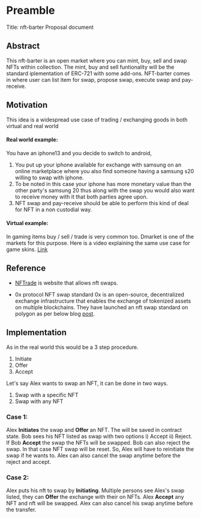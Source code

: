 # Preamble

Title: nft-barter Proposal document 

## Abstract 
This nft-barter is an open market where you can mint, buy, sell and swap NFTs within collection. The mint, buy and sell funtionality will be
the standard iplementation of ERC-721 with some add-ons. NFT-barter comes in where user can list item for swap, propose swap,
execute swap and pay-receive.

## Motivation
This idea is a widespread use case of trading / exchanging goods in both virtual and real world

#### Real world example: 
You have an iphone13 and you decide to switch to android,
  1. You put up your iphone available for exchange with samsung on an online marketplace where you also find someone having a samsung s20 willing to swap with iphone.
  2. To be noted in this case your iphone has more monetary value than the other party's samsung 20 thus along with the swap you would also want to receive money with it that both parties agree upon. 
  3. NFT swap and pay-receive should be able to perform this kind of deal for NFT in a non custodial way.

#### Virtual example:

In gaming items buy / sell / trade is very common too. Dmarket is one of the markets for this purpose. Here is a video explaining the same use case for game skins. [Link](https://www.youtube.com/watch?v=F45Ni6x9q0k)

## Reference 

* [NFTrade](https://nftrade.com/swaps) is website that allows nft swaps.

* 0x protocol NFT swap standard
0x is an open-source, decentralized exchange infrastructure that enables the exchange of tokenized assets on multiple blockchains.
They have launched an nft swap standard on polygon as per below blog [post](https://bitcoinist.com/ethereum-ox-deploys-nft-swap-standard-on-polygon/).

## Implementation
As in the real world this would be a 3 step procedure.

  1. Initiate 
  2. Offer
  3. Accept

Let's say Alex wants to swap an NFT, it can be done in two ways.
 1. Swap with a specific NFT
 2. Swap with any NFT 
### Case 1: 
Alex **Initiates** the swap and **Offer** an NFT. The will be saved in contract state. Bob sees his NFT listed as swap with two options
i) Accept ii) Reject. If Bob **Accept** the swap the NFTs will be swapped. 
Bob can also reject the swap. In that case NFT swap will be reset. So, Alex will have to reinitiate the swap if he wants to.  Alex can also cancel the swap 
anytime before the reject and accept.
### Case 2:
Alex puts his nft to swap by **Initiating**. Multiple persons see Alex's swap listed, they can **Offer** the exchange with their on NFTs.  Alex **Accept** any NFT and nft will be swapped. Alex can also cancel his swap anytime before the transfer. 

